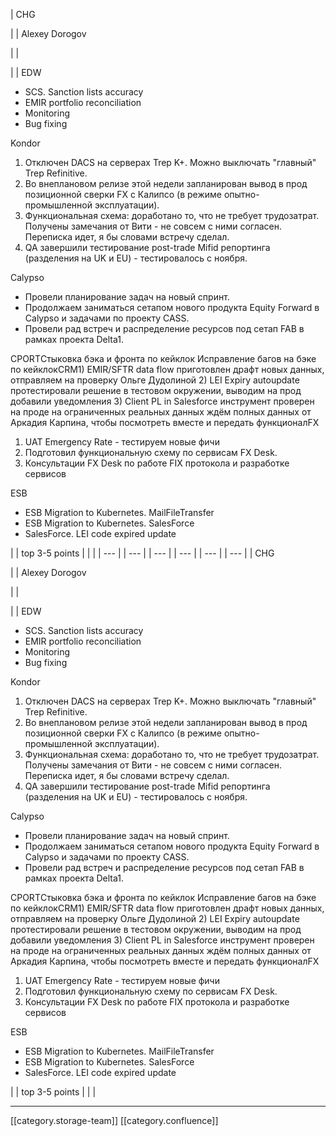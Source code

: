 





| CHG

 | 
| Alexey Dorogov

 | 
|    

 | 
| EDW<ul><li>SCS. Sanction lists accuracy</li><li>EMIR portfolio reconciliation</li><li>Monitoring</li><li>Bug fixing</li></ul>Kondor
1. Отключен DACS на серверах Trep K+. Можно выключать "главный" Trep Refinitive.
1. Во внеплановом релизе этой недели запланирован вывод в прод позиционной сверки FX с Калипсо (в режиме опытно-промышленной эксплуатации).
1. Функциональная схема: доработано то, что не требует трудозатрат. Получены замечания от Вити - не совсем с ними согласен. Переписка идет, я бы словами встречу сделал.
1. QA завершили тестирование post-trade Mifid репортинга (разделения на UK и EU) - тестировалось с ноября.

Calypso<ul><li>Провели планирование задач на новый спринт.</li><li>Продолжаем заниматься сетапом нового продукта Equity Forward в Calypso и задачами по проекту CASS. </li><li>Провели рад встреч и распределение ресурсов под сетап FAB в рамках проекта Delta1.</li></ul>CPORTСтыковка бэка и фронта по кейклок Исправление багов на бэке по кейклокCRM1) EMIR/SFTR data flow приготовлен драфт новых данных, отправляем на проверку Ольге Дудолиной 2) LEI Expiry autoupdate протестировали решение в тестовом окружении, выводим на прод добавили уведомления 3) Client PL in Salesforce инструмент проверен на проде на ограниченных реальных данных ждём полных данных от Аркадия Карпина, чтобы посмотреть вместе и передать функционалFX
1. UAT Emergency Rate - тестируем новые фичи
1. Подготовил функциональную схему по сервисам FX Desk. 
1. Консультации FX Desk по работе FIX протокола и разработке сервисов

ESB<ul><li>ESB Migration to Kubernetes. MailFileTransfer</li><li>ESB Migration to Kubernetes. SalesForce</li><li>SalesForce. LEI code expired update</li></ul> | 
| top 3-5 points | 
|  | 
|  --- | 
|  --- | 
|  --- | 
|  --- | 
|  --- | 
|  --- | 
| CHG

 | 
| Alexey Dorogov

 | 
|    

 | 
| EDW<ul><li>SCS. Sanction lists accuracy</li><li>EMIR portfolio reconciliation</li><li>Monitoring</li><li>Bug fixing</li></ul>Kondor
1. Отключен DACS на серверах Trep K+. Можно выключать "главный" Trep Refinitive.
1. Во внеплановом релизе этой недели запланирован вывод в прод позиционной сверки FX с Калипсо (в режиме опытно-промышленной эксплуатации).
1. Функциональная схема: доработано то, что не требует трудозатрат. Получены замечания от Вити - не совсем с ними согласен. Переписка идет, я бы словами встречу сделал.
1. QA завершили тестирование post-trade Mifid репортинга (разделения на UK и EU) - тестировалось с ноября.

Calypso<ul><li>Провели планирование задач на новый спринт.</li><li>Продолжаем заниматься сетапом нового продукта Equity Forward в Calypso и задачами по проекту CASS. </li><li>Провели рад встреч и распределение ресурсов под сетап FAB в рамках проекта Delta1.</li></ul>CPORTСтыковка бэка и фронта по кейклок Исправление багов на бэке по кейклокCRM1) EMIR/SFTR data flow приготовлен драфт новых данных, отправляем на проверку Ольге Дудолиной 2) LEI Expiry autoupdate протестировали решение в тестовом окружении, выводим на прод добавили уведомления 3) Client PL in Salesforce инструмент проверен на проде на ограниченных реальных данных ждём полных данных от Аркадия Карпина, чтобы посмотреть вместе и передать функционалFX
1. UAT Emergency Rate - тестируем новые фичи
1. Подготовил функциональную схему по сервисам FX Desk. 
1. Консультации FX Desk по работе FIX протокола и разработке сервисов

ESB<ul><li>ESB Migration to Kubernetes. MailFileTransfer</li><li>ESB Migration to Kubernetes. SalesForce</li><li>SalesForce. LEI code expired update</li></ul> | 
| top 3-5 points | 
|  | 







*****

[[category.storage-team]] 
[[category.confluence]] 
